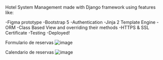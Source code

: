 Hotel System Management made with Django framework using features like:

-Figma prototype -Bootstrap 5 -Authentication -Jinja 2 Template Engine -ORM -Class Based View and overriding their methods -HTTPS & SSL Certificate -Testing -Deployed!

Formulario de reservas
![image](https://user-images.githubusercontent.com/105244530/230954447-a778b435-478a-4840-acc0-71f29203e2ba.png)

Calendario de reservas
![image](https://user-images.githubusercontent.com/105244530/230954674-a281886e-28e7-4366-abcd-e38070a4b2bd.png)

